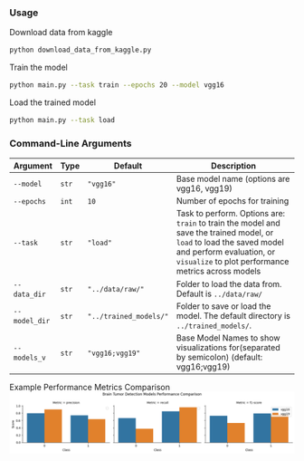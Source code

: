 ### Usage

Download data from kaggle

```bash
python download_data_from_kaggle.py
```


Train the model

```bash
python main.py --task train --epochs 20 --model vgg16
```

Load the trained model

```bash
python main.py --task load
```

### Command-Line Arguments

| Argument      | Type   | Default               | Description                                                                                                                                  |
|---------------|--------|-----------------------|----------------------------------------------------------------------------------------------------------------------------------------------|
| `--model`     | `str`  | `"vgg16"`             | Base model name (options are vgg16, vgg19)                                                                                                   |
| `--epochs`    | `int`  | `10`                  | Number of epochs for training                                                                                                                |
| `--task`      | `str`  | `"load"`              | Task to perform. Options are: `train` to train the model and save the trained model, or `load` to load the saved model and perform evaluation, or `visualize` to plot performance metrics across models|
| `--data_dir`  | `str`  | `"../data/raw/"`      | Folder to load the data from. Default is `../data/raw/`                                                                                      |
| `--model_dir` | `str`  | `"../trained_models/"`| Folder to save or load the model. The default directory is `../trained_models/`.                                                             |
| `--models_v`  | `str`  | `"vgg16;vgg19"`       | Base Model Names to show visualizations for(separated by semicolon) (default: vgg16;vgg19)                                                   |


Example Performance Metrics Comparison
![plot](./results/figures/comparison_vgg16_vgg19.png)